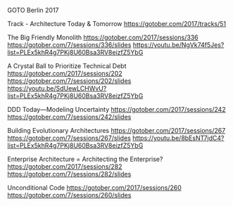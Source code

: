 GOTO Berlin 2017

Track - Architecture Today & Tomorrow
https://gotober.com/2017/tracks/51

The Big Friendly Monolith
https://gotober.com/2017/sessions/336
https://gotober.com/7/sessions/336/slides
https://youtu.be/NgVk74f5Jes?list=PLEx5khR4g7PKj8U60Bsa3RV8eizfZ5YbG

A Crystal Ball to Prioritize Technical Debt
https://gotober.com/2017/sessions/202
https://gotober.com/7/sessions/202/slides
https://youtu.be/SdUewLCHWvU?list=PLEx5khR4g7PKj8U60Bsa3RV8eizfZ5YbG

DDD Today—Modeling Uncertainty
https://gotober.com/2017/sessions/242
https://gotober.com/7/sessions/242/slides

Building Evolutionary Architectures
https://gotober.com/2017/sessions/267
https://gotober.com/7/sessions/267/slides
https://youtu.be/8bEsNT7jdC4?list=PLEx5khR4g7PKj8U60Bsa3RV8eizfZ5YbG

Enterprise Architecture = Architecting the Enterprise?
https://gotober.com/2017/sessions/282
https://gotober.com/7/sessions/282/slides

Unconditional Code
https://gotober.com/2017/sessions/260
https://gotober.com/7/sessions/260/slides
